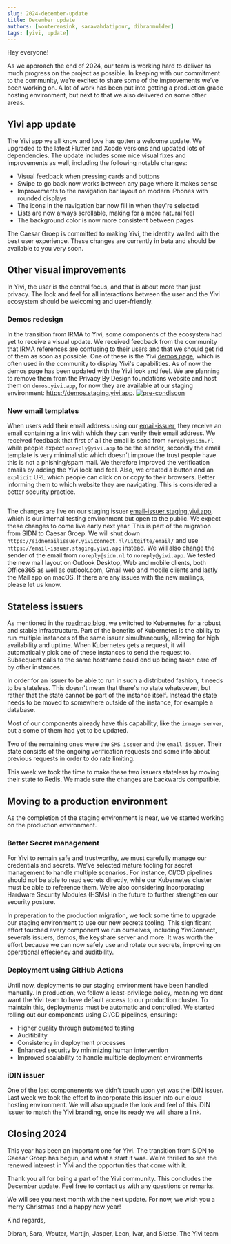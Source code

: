 ```yaml
---
slug: 2024-december-update
title: December update
authors: [wouterensink, saravahdatipour, dibranmulder]
tags: [yivi, update]
---
```


Hey everyone! 

As we approach the end of 2024, our team is working hard to deliver as much progress on the project as possible. In keeping with our commitment to the community, we’re excited to share some of the improvements we’ve been working on. A lot of work has been put into getting a production grade hosting environment, but next to that we also delivered on some other areas.

<!-- truncate -->

## Yivi app update
The Yivi app we all know and love has gotten a welcome update. We upgraded to the latest Flutter and Xcode versions and updated lots of dependencies. The update includes some nice visual fixes and improvements as well, including the following notable changes: 
- Visual feedback when pressing cards and buttons
- Swipe to go back now works between any page where it makes sense
- Improvements to the navigation bar layout on modern iPhones with rounded displays
- The icons in the navigation bar now fill in when they're selected
- Lists are now always scrollable, making for a more natural feel
- The background color is now more consistent between pages

The Caesar Groep is committed to making Yivi, the identity walled with the best user experience.
These changes are currently in beta and should be available to you very soon.

## Other visual improvements
In Yivi, the user is the central focus, and that is about more than just privacy. 
The look and feel for all interactions 
between the user and the Yivi ecosystem should be welcoming and user-friendly. 

### Demos redesign
In the transition from IRMA to Yivi, some components of the ecosystem had yet to receive a visual update. We received feedback from the community that IRMA references are confusing to their users and that we should get rid of them as soon as possible. One of these is the Yivi [demos page](https://demos.staging.yivi.app), which is often used in the community to display Yivi's capabilities. As of now the demos page has been updated with the Yivi look and feel. We are planning to remove them from the Privacy By Design foundations website and host them on `demos.yivi.app`, for now they are available at our staging environment: https://demos.staging.yivi.app.
<a href="https://demos.staging.yivi.app" target="_blank"><img src="/img/yivi-demos.png" class="" alt="pre-condiscon" /></a>

### New email templates
When users add their email address using our [email-issuer](https://email-issuer.staging.yivi.app), they receive an email containing a link with which they can verify their email address. We received feedback that first of all the email is send from `noreply@sidn.nl` while people expect `noreply@yivi.app` to be the sender, secondly the email template is very minimalistic which doesn't improve the trust people have this is not a phishing/spam mail. We therefore improved the verification emails by adding the Yivi look and feel. Also, we created a button and an `explicit` URL which people can click on or copy to their browsers. Better informing them to which website they are navigating. This is considered a better security practice. 

<img src="/img/new-mail-template.png" class="mm" alt="" />

The changes are live on our staging issuer [email-issuer.staging.yivi.app](https://email-issuer.staging.yivi.app), which is our internal testing environment but open to the public. We expect these changes to come live early next year. This is part of the migration from SIDN to Caesar Groep. We will shut down `https://sidnemailissuer.yiviconnect.nl/uitgifte/email/` and use `https://email-issuer.staging.yivi.app` instead. We will also change the sender of the email from `noreply@sidn.nl` to `noreply@yivi.app`. We tested the new mail layout on Outlook Desktop, Web and mobile clients, both Office365 as well as outlook.com, Gmail web and mobile clients and lastly the Mail app on macOS. If there are any issues with the new mailings, please let us know.

## Stateless issuers
As mentioned in the [roadmap blog](vision,%20roadmap), we switched to Kubernetes for a robust and stable infrastructure. Part of the benefits of Kubernetes is the ability to run multiple instances of the same issuer simultaneously, allowing for high availability and uptime.
When Kubernetes gets a request, it will automatically pick one of these instances to send the request to. Subsequent calls to the same hostname could end up being taken care of by other instances.

In order for an issuer to be able to run in such a distributed fashion, it needs to be stateless.
This doesn't mean that there's no state whatsoever, but rather that the state cannot be part of the instance itself. 
Instead the state needs to be moved to somewhere outside of the instance, for example a database.

Most of our components already have this capability, like the `irmago server`, but a some of them had yet to be updated.

Two of the remaining ones were the `SMS issuer` and the `email issuer`. 
Their state consists of the ongoing verification requests and some info about previous requests in order to do rate limiting.

This week we took the time to make these two issuers stateless by moving their state to Redis. We made sure the changes are backwards compatible.

## Moving to a production environment
As the completion of the staging environment is near, we've started working on the production environment.

### Better Secret management
For Yivi to remain safe and trustworthy, we must carefully manage our credentials and secrets. We’ve selected mature tooling for secret management to handle multiple scenarios. For instance, CI/CD pipelines should not be able to read secrets directly, while our Kubernetes cluster must be able to reference them. We’re also considering incorporating Hardware Security Modules (HSMs) in the future to further strengthen our security posture.

In preperation to the production migration, we took some time to upgrade our staging environment to use our new secrets tooling. This significant effort touched every component we run ourselves, including YiviConnect, severals issuers, demos, the keyshare server and more. It was worth the effort because we can now safely use and rotate our secrets, improving on operational effeciency and auditbility.

### Deployment using GitHub Actions
Until now, deployments to our staging environment have been handled manually. In production, we follow a least-privilege policy, meaning we dont want the Yivi team to have default access to our production cluster. To maintain this, deployments must be automatic and controlled. We started rolling out our components using CI/CD pipelines, ensuring:

- Higher quality through automated testing
- Auditibility 
- Consistency in deployment processes
- Enhanced security by minimizing human intervention
- Improved scalability to handle multiple deployment environments

### iDIN issuer
One of the last componenents we didn't touch upon yet was the iDIN issuer. Last week we took the effort to incorporate this issuer into our cloud hosting environment. We will also upgrade the look and feel of this iDIN issuer to match the Yivi branding, once its ready we will share a link.

## Closing 2024
This year has been an important one for Yivi. The transition from SIDN to Caesar Groep has begun, and what a start it was. We’re thrilled to see the renewed interest in Yivi and the opportunities that come with it.

Thank you all for being a part of the Yivi community. This concludes the December update. Feel free to contact us with any questions or remarks.

We will see you next month with the next update. For now, we wish you a merry Christmas and a happy new year!

Kind regards,

Dibran, Sara, Wouter, Martijn, Jasper, Leon, Ivar, and Sietse.
The Yivi team